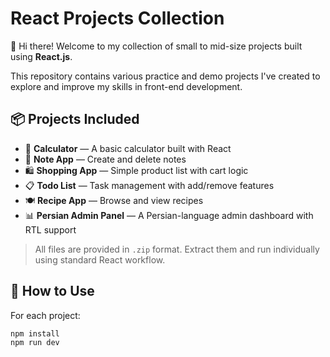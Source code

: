 # React Projects Collection

👋 Hi there! Welcome to my collection of small to mid-size projects built using **React.js**.

This repository contains various practice and demo projects I've created to explore and improve my skills in front-end development.

## 📦 Projects Included

- 🧮 **Calculator** — A basic calculator built with React  
- 📝 **Note App** — Create and delete notes  
- 🛍️ **Shopping App** — Simple product list with cart logic  
- 📋 **Todo List** — Task management with add/remove features  
- 🍽️ **Recipe App** — Browse and view recipes  
- 📊 **Persian Admin Panel** — A Persian-language admin dashboard with RTL support  

> All files are provided in `.zip` format. Extract them and run individually using standard React workflow.

## 📌 How to Use

For each project:
```bash
npm install
npm run dev

